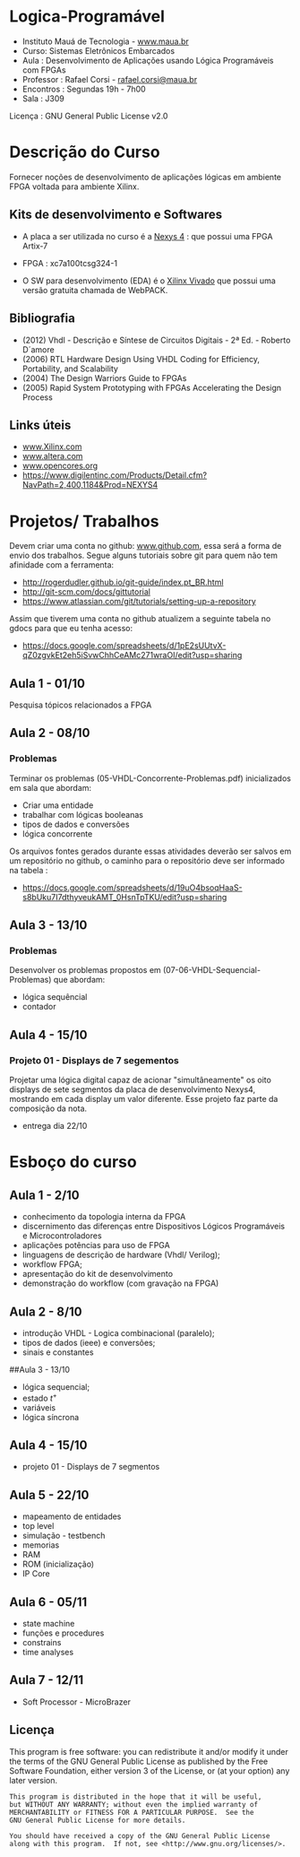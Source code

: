 Logica-Programável
==================
* Instituto Mauá de Tecnologia - www.maua.br 
* Curso: Sistemas Eletrônicos Embarcados
* Aula : Desenvolvimento de Aplicações usando Lógica Programáveis com FPGAs
* Professor : Rafael Corsi - rafael.corsi@maua.br
* Encontros : Segundas 19h - 7h00 
* Sala : J309

Licença : GNU General Public License v2.0

# Descrição do Curso

Fornecer noções de desenvolvimento de aplicações lógicas em ambiente FPGA voltada para ambiente Xilinx.

## Kits de desenvolvimento e Softwares

* A placa a ser utilizada no curso é a [Nexys 4](http://www.digilentinc.com/Products/Detail.cfm?Prod=NEXYS4) :  que possui uma FPGA Artix-7 

 * FPGA : xc7a100tcsg324-1 

* O SW para desenvolvimento (EDA) é o [Xilinx Vivado](http://www.xilinx.com/products/design-tools/vivado/) que possui uma versão gratuita chamada de WebPACK.

## Bibliografia 

* (2012) Vhdl - Descrição e Síntese de Circuitos Digitais - 2ª Ed. - Roberto D´amore
* (2006) RTL Hardware Design Using VHDL Coding for Efficiency, Portability, and Scalability
* (2004) The Design Warriors Guide to FPGAs
* (2005) Rapid System Prototyping with FPGAs Accelerating the Design Process

## Links úteis 
* www.Xilinx.com
* www.altera.com
* www.opencores.org
* https://www.digilentinc.com/Products/Detail.cfm?NavPath=2,400,1184&Prod=NEXYS4

# Projetos/ Trabalhos

Devem criar uma conta no github: www.github.com, essa será a forma de envio dos trabalhos. Segue alguns tutoriais sobre git para quem não tem afinidade com a ferramenta:

 *   http://rogerdudler.github.io/git-guide/index.pt_BR.html
 *   http://git-scm.com/docs/gittutorial
 *   https://www.atlassian.com/git/tutorials/setting-up-a-repository

 Assim que tiverem uma conta no github atualizem a seguinte tabela no gdocs para que eu tenha acesso:
 
 * https://docs.google.com/spreadsheets/d/1pE2sUUtvX-qZ0zgvkEt2eh5iSvwChhCeAMc271wraOI/edit?usp=sharing

## Aula 1 - 01/10

Pesquisa tópicos relacionados a FPGA


## Aula 2 - 08/10

### Problemas

Terminar os problemas (05-VHDL-Concorrente-Problemas.pdf) inicializados em sala que abordam:

* Criar uma entidade
* trabalhar com lógicas booleanas
* tipos de dados e conversões
* lógica concorrente

Os arquivos fontes gerados durante essas atividades deverão ser salvos em um repositório no github, o caminho para o repositório deve ser informado na tabela :

* https://docs.google.com/spreadsheets/d/19uO4bsoqHaaS-s8bUku7I7dthyveukAMT_0HsnTpTKU/edit?usp=sharing

## Aula 3 - 13/10 

### Problemas

Desenvolver os problemas propostos em (07-06-VHDL-Sequencial-Problemas)  que abordam:

* lógica sequêncial
* contador

## Aula 4 - 15/10 

### Projeto 01 - Displays de 7 segementos

Projetar uma lógica digital capaz de acionar "simultâneamente" os oito  displays de sete segmentos da placa de desenvolvimento Nexys4, mostrando em cada display um valor diferente. Esse projeto faz parte da composição da nota.

* entrega dia 22/10

# Esboço do curso

## Aula 1 - 2/10
* conhecimento da topologia interna da FPGA
* discernimento das diferenças entre Dispositivos Lógicos Programáveis e Microcontroladores
* aplicações potências para uso de FPGA
* linguagens de descrição de hardware (Vhdl/ Verilog);
* workflow FPGA;
* apresentação do kit de desenvolvimento
* demonstração do workflow (com gravação na FPGA)

## Aula 2 - 8/10
* introdução VHDL - Logica combinacional (paralelo);
* tipos de dados (ieee) e conversões;
* sinais e constantes 

##Aula 3 - 13/10
* lógica sequencial;
* estado $t^{+}$ 
* variáveis
* lógica síncrona
	
## Aula 4 - 15/10
* projeto 01 - Displays de 7 segmentos

## Aula 5 - 22/10
* mapeamento de entidades
* top level 
* simulação - testbench
* memorias
*  RAM
*  ROM (inicialização)
* IP Core

## Aula 6 - 05/11
* state machine
* funções e procedures
* constrains 
* time analyses

## Aula 7 - 12/11
* Soft Processor - MicroBrazer

## Licença
This program is free software: you can redistribute it and/or modify
    it under the terms of the GNU General Public License as published by
    the Free Software Foundation, either version 3 of the License, or
    (at your option) any later version.

    This program is distributed in the hope that it will be useful,
    but WITHOUT ANY WARRANTY; without even the implied warranty of
    MERCHANTABILITY or FITNESS FOR A PARTICULAR PURPOSE.  See the
    GNU General Public License for more details.

    You should have received a copy of the GNU General Public License
    along with this program.  If not, see <http://www.gnu.org/licenses/>.
